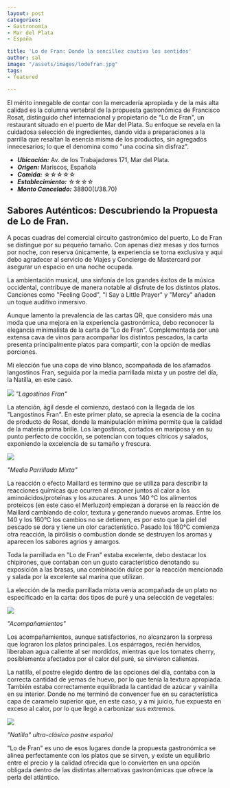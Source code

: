 ```yaml
---
layout: post
categories:
- Gastronomía
- Mar del Plata
- España

title: 'Lo de Fran: Donde la sencillez cautiva los sentidos'
author: sal
image: "/assets/images/lodefran.jpg"
tags:
- featured

---
```

El mérito innegable de contar con la mercadería apropiada y de la más alta calidad es la columna vertebral de la propuesta gastronómica de Francisco Rosat, distinguido chef internacional y propietario de "Lo de Fran", un restaurant situado en el puerto de Mar del Plata. Su enfoque se revela en la cuidadosa selección de ingredientes, dando vida a preparaciones a la parrilla que resaltan la esencia misma de los productos, sin agregados innecesarios; lo que el denomina como "una cocina sin disfraz".

* **_Ubicación:_** Av. de los Trabajadores 171, Mar del Plata.
* **_Origen:_** Mariscos, Española
* **_Comida:_** ☆☆☆☆☆
* **_Establecimiento:_** ☆☆☆☆
* **_Monto Cancelado:_** $38800 (U$38.70)
  
## Sabores Auténticos: Descubriendo la Propuesta de Lo de Fran.

A pocas cuadras del comercial circuito gastronómico del puerto, Lo de Fran se distingue por su pequeño tamaño. Con apenas diez mesas y dos turnos por noche, con reserva únicamente, la experiencia se torna exclusiva y aqui debo agradecer al servicio de Viajes y Concierge de Mastercard por asegurar un espacio en una noche ocupada.

La ambientación musical, una sinfonía de los grandes éxitos de la música occidental, contribuye de manera notable al disfrute de los distintos platos. Canciones como "Feeling Good", "I Say a Little Prayer" y "Mercy" añaden un toque auditivo inmersivo.

Aunque lamento la prevalencia de las cartas QR, que considero más una moda que una mejora en la experiencia gastronómica, debo reconocer la elegancia minimalista de la carta de "Lo de Fran". Complementada por una extensa cava de vinos para acompañar los distintos pescados, la carta presenta principalmente platos para compartir, con la opción de medias porciones.

Mi elección fue una copa de vino blanco, acompañada de los afamados langostinos Fran, seguida por la media parrillada mixta y un postre del día, la Natilla, en este caso.

![](/assets/images/langostinos-fran.jpg)
_"Lagostinos Fran"_

La atención, ágil desde el comienzo, destacó con la llegada de los "Langostinos Fran". En este primer plato, se aprecia la esencia de la cocina de producto de Rosat, donde la manipulación mínima permite que la calidad de la materia prima brille. Los langostinos, cortados en mariposa y en su punto perfecto de cocción, se potencian con toques cítricos y salados, exponiendo la excelencia de su tamaño y frescura.

![](/assets/images/parrillada-mixta.jpg)

_"Media Parrillada Mixta"_

La reacción o efecto Maillard es termino que se utiliza para describir la reacciones químicas que ocurren al exponer juntos al calor a los aminoácidos/proteínas y los azucares. A unos 140 °C los alimentos proteicos (en este caso el Merluzon) empiezan a dorarse en la reacción de Maillard cambiando de color, textura y generando nuevos aromas. Entre los 140 y los 160°C los cambios no se detienen, es por esto que la piel del pescado se dora y tiene un olor característico. Pasado los 180°C comienza otra reacción, la pirólisis o combustion donde se destruyen los aromas y aparecen los sabores agrios y amargos.

Toda la parrillada en "Lo de Fran" estaba excelente, debo destacar los chipirones, que contaban con un gusto característico denotando su exposición a las brasas, una combinación dulce por la reacción mencionada y salada por la excelente sal marina que  utilizan.

La elección de la media parrillada mixta venia acompañada de un plato no especificado en la carta: dos tipos de puré y una selección de vegetales:

![](/assets/images/acomp.jpg)

_"Acompañamientos"_

Los acompañamientos, aunque satisfactorios, no alcanzaron la sorpresa que lograron los platos principales. Los espárragos, recién hervidos, liberaban agua caliente al ser mordidos, mientras que los tomates cherry, posiblemente afectados por el calor del puré, se sirvieron calientes. 

La natilla, el postre elegido dentro de las opciones del día, contaba con la correcta cantidad de yemas de huevo, por lo que tenía la textura apropiada. También estaba correctamente equilibrada la cantidad de azúcar y vainilla en su interior. Donde no me terminó de convencer fue en su característica capa de caramelo superior que, en este caso, y a mi juicio, fue expuesta en exceso al calor, por lo que llegó a carbonizar sus extremos.

![](/assets/images/natilla.jpg)

_"Natilla" ultra-clásico postre español_

"Lo de Fran" es uno de esos lugares donde la propuesta gastronómica se alinea perfectamente con los platos que se sirven, y existe un equilibrio entre el precio y la calidad ofrecida que lo convierten en una opción obligada dentro de las distintas alternativas gastronómicas que ofrece la perla del atlántico.
